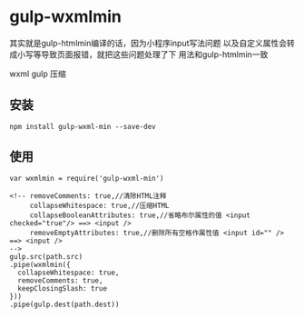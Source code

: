 # gulp-wxmlmin
其实就是gulp-htmlmin编译的话，因为小程序input写法问题 以及自定义属性会转成小写等导致页面报错，就把这些问题处理了下 用法和gulp-htmlmin一致

wxml  gulp 压缩
## 安装
```
npm install gulp-wxml-min --save-dev
```
## 使用
```
var wxmlmin = require('gulp-wxml-min')

<!-- removeComments: true,//清除HTML注释
     collapseWhitespace: true,//压缩HTML
     collapseBooleanAttributes: true,//省略布尔属性的值 <input checked="true"/> ==> <input />
     removeEmptyAttributes: true,//删除所有空格作属性值 <input id="" /> ==> <input />
-->
gulp.src(path.src)
.pipe(wxmlmin({
  collapseWhitespace: true,
  removeComments: true,
  keepClosingSlash: true
}))
.pipe(gulp.dest(path.dest))
```
